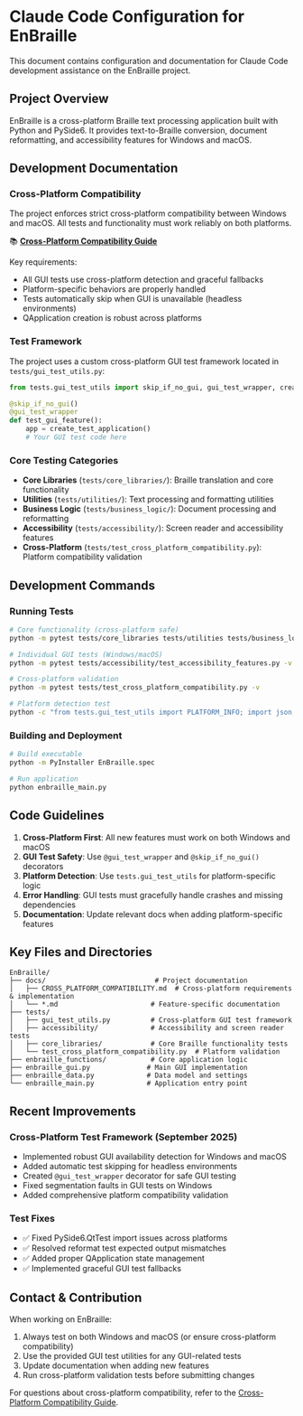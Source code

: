 # Claude Code Configuration for EnBraille

This document contains configuration and documentation for Claude Code development assistance on the EnBraille project.

## Project Overview

EnBraille is a cross-platform Braille text processing application built with Python and PySide6. It provides text-to-Braille conversion, document reformatting, and accessibility features for Windows and macOS.

## Development Documentation

### Cross-Platform Compatibility
The project enforces strict cross-platform compatibility between Windows and macOS. All tests and functionality must work reliably on both platforms.

📚 **[Cross-Platform Compatibility Guide](docs/CROSS_PLATFORM_COMPATIBILITY.md)**

Key requirements:
- All GUI tests use cross-platform detection and graceful fallbacks
- Platform-specific behaviors are properly handled
- Tests automatically skip when GUI is unavailable (headless environments)
- QApplication creation is robust across platforms

### Test Framework
The project uses a custom cross-platform GUI test framework located in `tests/gui_test_utils.py`:

```python
from tests.gui_test_utils import skip_if_no_gui, gui_test_wrapper, create_test_application

@skip_if_no_gui()
@gui_test_wrapper
def test_gui_feature():
    app = create_test_application()
    # Your GUI test code here
```

### Core Testing Categories
- **Core Libraries** (`tests/core_libraries/`): Braille translation and core functionality
- **Utilities** (`tests/utilities/`): Text processing and formatting utilities  
- **Business Logic** (`tests/business_logic/`): Document processing and reformatting
- **Accessibility** (`tests/accessibility/`): Screen reader and accessibility features
- **Cross-Platform** (`tests/test_cross_platform_compatibility.py`): Platform compatibility validation

## Development Commands

### Running Tests
```bash
# Core functionality (cross-platform safe)
python -m pytest tests/core_libraries tests/utilities tests/business_logic

# Individual GUI tests (Windows/macOS)
python -m pytest tests/accessibility/test_accessibility_features.py -v

# Cross-platform validation
python -m pytest tests/test_cross_platform_compatibility.py -v

# Platform detection test
python -c "from tests.gui_test_utils import PLATFORM_INFO; import json; print(json.dumps(PLATFORM_INFO, indent=2))"
```

### Building and Deployment
```bash
# Build executable
python -m PyInstaller EnBraille.spec

# Run application
python enbraille_main.py
```

## Code Guidelines

1. **Cross-Platform First**: All new features must work on both Windows and macOS
2. **GUI Test Safety**: Use `@gui_test_wrapper` and `@skip_if_no_gui()` decorators
3. **Platform Detection**: Use `tests.gui_test_utils` for platform-specific logic
4. **Error Handling**: GUI tests must gracefully handle crashes and missing dependencies
5. **Documentation**: Update relevant docs when adding platform-specific features

## Key Files and Directories

```
EnBraille/
├── docs/                           # Project documentation
│   ├── CROSS_PLATFORM_COMPATIBILITY.md  # Cross-platform requirements & implementation
│   └── *.md                       # Feature-specific documentation
├── tests/
│   ├── gui_test_utils.py          # Cross-platform GUI test framework
│   ├── accessibility/             # Accessibility and screen reader tests
│   ├── core_libraries/            # Core Braille functionality tests
│   └── test_cross_platform_compatibility.py  # Platform validation
├── enbraille_functions/           # Core application logic
├── enbraille_gui.py              # Main GUI implementation
├── enbraille_data.py             # Data model and settings
└── enbraille_main.py             # Application entry point
```

## Recent Improvements

### Cross-Platform Test Framework (September 2025)
- Implemented robust GUI availability detection for Windows and macOS
- Added automatic test skipping for headless environments
- Created `@gui_test_wrapper` decorator for safe GUI testing
- Fixed segmentation faults in GUI tests on Windows
- Added comprehensive platform compatibility validation

### Test Fixes
- ✅ Fixed PySide6.QtTest import issues across platforms
- ✅ Resolved reformat test expected output mismatches
- ✅ Added proper QApplication state management
- ✅ Implemented graceful GUI test fallbacks

## Contact & Contribution

When working on EnBraille:
1. Always test on both Windows and macOS (or ensure cross-platform compatibility)
2. Use the provided GUI test utilities for any GUI-related tests
3. Update documentation when adding new features
4. Run cross-platform validation tests before submitting changes

For questions about cross-platform compatibility, refer to the [Cross-Platform Compatibility Guide](docs/CROSS_PLATFORM_COMPATIBILITY.md).